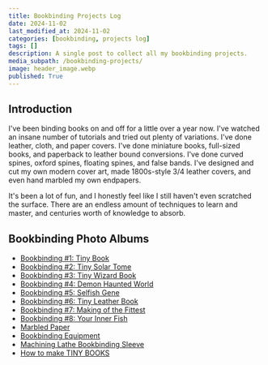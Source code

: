 ```yaml
---
title: Bookbinding Projects Log
date: 2024-11-02
last_modified_at: 2024-11-02
categories: [bookbinding, projects log]
tags: []
description: A single post to collect all my bookbinding projects.
media_subpath: /bookbinding-projects/
image: header_image.webp
published: True
---
```

<style>
    .grid-2x2 {
        display: grid;
        grid-template-columns: 1fr 1fr;
        grid-template-rows: auto auto;
        column-gap: 20px; /* Keep horizontal gap */
        justify-items: center;
    }
    .grid-3x2 {
        display: grid;
        grid-template-columns: 1fr 1fr 1fr;
        grid-template-rows: auto auto;
        column-gap: 20px; /* Keep horizontal gap */
        justify-items: center;
    }
    .grid-container {
        justify-items: center;
    }
    .grid-container > div {
        display: flex;
        flex-direction: column;
        align-items: center;
        height: 100%; /* Ensure the div takes full height of the grid cell */
    }
    .grid-container .image-div {    
        justify-content: flex-end; 
    }
    .grid-container img {
        width: auto;
        max-width: 100%;
        height: auto;
        object-fit: cover;
        display: block;
        margin-bottom: 5px; /* Small margin to separate the image and caption */}
    .grid-container .caption {display: block;
        text-align: center;
        font-style: normal;
        font-size: 80%;
        padding: 0;
        color: #6d6c6c;
    }
</style>


## Introduction
I've been binding books on and off for a little over a year now. I've watched an insane number of tutorials and tried out plenty of variations. I've done leather, cloth, and paper covers. I've done miniature books, full-sized books, and paperback to leather bound conversions. I've done curved spines, oxford spines, floating spines, and false bands. I've designed and cut my own modern cover art, made 1800s-style 3/4 leather covers, and even hand marbled my own endpapers.

It's been a lot of fun, and I honestly feel like I still haven't even scratched the surface. There are an endless amount of techniques to learn and master, and centuries worth of knowledge to absorb.

## Bookbinding Photo Albums
- [Bookbinding #1: Tiny Book](https://photos.app.goo.gl/7erUTFo4s9UaDgPXA)
- [Bookbinding #2: Tiny Solar Tome](https://photos.app.goo.gl/PAuZgMwUc375b35D6)
- [Bookbinding #3: Tiny Wizard Book](https://photos.app.goo.gl/rwtexLwpBrp3exEn9)
- [Bookbinding #4: Demon Haunted World](https://photos.app.goo.gl/VLKDXdqXJPB1itoU8)
- [Bookbinding #5: Selfish Gene](https://photos.app.goo.gl/ow9cU4FwmNohzCNfA)
- [Bookbinding #6: Tiny Leather Book](https://photos.app.goo.gl/pfzCL73vXxEMG55P8)
- [Bookbinding #7: Making of the Fittest](https://photos.app.goo.gl/qrcGaYHBLbumWwEv6)
- [Bookbinding #8: Your Inner Fish](https://photos.app.goo.gl/7MKAV5hbrqiWYEzA9)
- [Marbled Paper](https://photos.app.goo.gl/BG3AQEjhma6d1aeC9)
- [Bookbinding Equipment](https://photos.app.goo.gl/yB4dyLb6QFov9gNi6)
- [Machining Lathe Bookbinding Sleeve](https://photos.app.goo.gl/dUeF12CRv3Ezs7bt8)
- [How to make TINY BOOKS](https://docs.google.com/presentation/d/1D-6be43td0ZFt5pMrcGQ6tYCWK8pDlWfh8OnD8RgwCk/edit?usp=sharing)
